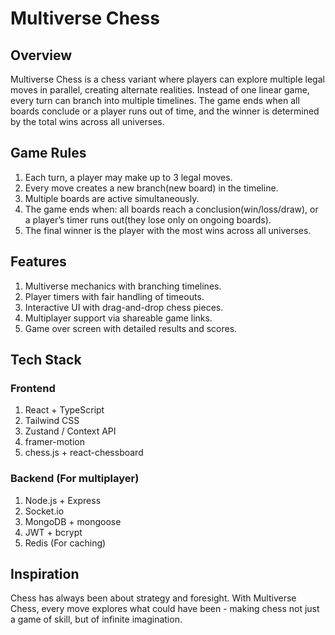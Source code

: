 # Multiverse Chess

## Overview

Multiverse Chess is a chess variant where players can explore multiple legal moves in parallel, creating alternate realities. Instead of one linear game, every turn can branch into multiple timelines. The game ends when all boards conclude or a player runs out of time, and the winner is determined by the total wins across all universes.

## Game Rules

1. Each turn, a player may make up to 3 legal moves.
2. Every move creates a new branch(new board) in the timeline.
3. Multiple boards are active simultaneously.
4. The game ends when: all boards reach a conclusion(win/loss/draw), or a player’s timer runs out(they lose only on ongoing boards).
5. The final winner is the player with the most wins across all universes.

## Features

1. Multiverse mechanics with branching timelines.
2. Player timers with fair handling of timeouts.
3. Interactive UI with drag-and-drop chess pieces.
4. Multiplayer support via shareable game links.
5. Game over screen with detailed results and scores.

## Tech Stack

### Frontend

1. React + TypeScript
2. Tailwind CSS
3. Zustand / Context API
4. framer-motion
5. chess.js + react-chessboard

### Backend (For multiplayer)

1. Node.js + Express
2. Socket.io
3. MongoDB + mongoose
4. JWT + bcrypt
5. Redis (For caching)

## Inspiration

Chess has always been about strategy and foresight. With Multiverse Chess, every move explores what could have been - making chess not just a game of skill, but of infinite imagination.



